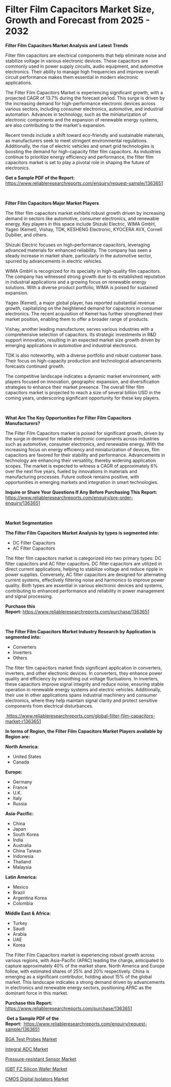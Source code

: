 <p><h1>Filter Film Capacitors Market Size, Growth and Forecast from 2025 - 2032</h1></p><p><strong>Filter Film Capacitors Market Analysis and Latest Trends</strong></p>
<p><p>Filter film capacitors are electrical components that help eliminate noise and stabilize voltage in various electronic devices. These capacitors are commonly used in power supply circuits, audio equipment, and automotive electronics. Their ability to manage high frequencies and improve overall circuit performance makes them essential in modern electronic applications.</p><p>The Filter Film Capacitors Market is experiencing significant growth, with a projected CAGR of 13.7% during the forecast period. This surge is driven by the increasing demand for high-performance electronic devices across various sectors, including consumer electronics, automotive, and industrial automation. Advances in technology, such as the miniaturization of electronic components and the expansion of renewable energy systems, are also contributing to the market's expansion.</p><p>Recent trends include a shift toward eco-friendly and sustainable materials, as manufacturers seek to meet stringent environmental regulations. Additionally, the rise of electric vehicles and smart grid technologies is boosting the demand for high-capacity filter film capacitors. As industries continue to prioritize energy efficiency and performance, the filter film capacitors market is set to play a pivotal role in shaping the future of electronics.</p></p>
<p><strong>Get a Sample PDF of the Report:&nbsp;</strong> <a href="https://www.reliableresearchreports.com/enquiry/request-sample/1363651?utm_campaign=123&utm_medium=2&utm_source=Github&utm_content=ia&utm_term=07042025&utm_id=filter-film-capacitors">https://www.reliableresearchreports.com/enquiry/request-sample/1363651</a></p>
<p>&nbsp;</p>
<p><strong>Filter Film Capacitors Major Market Players</strong></p>
<p><p>The filter film capacitors market exhibits robust growth driven by increasing demand in sectors like automotive, consumer electronics, and renewable energy. Key players in this space include Shizuki Electric, WIMA GmbH, Yageo (Kemet), Vishay, TDK, KESHENG Electronic, KYOCERA AVX, Cornell Dubilier, and others.</p><p>Shizuki Electric focuses on high-performance capacitors, leveraging advanced materials for enhanced reliability. The company has seen a steady increase in market share, particularly in the automotive sector, spurred by advancements in electric vehicles.</p><p>WIMA GmbH is recognized for its specialty in high-quality film capacitors. The company has witnessed strong growth due to its established reputation in industrial applications and a growing focus on renewable energy solutions. With a diverse product portfolio, WIMA is poised for sustained expansion.</p><p>Yageo (Kemet), a major global player, has reported substantial revenue growth, capitalizing on the heightened demand for capacitors in consumer electronics. The recent acquisition of Kemet has further strengthened their market position, enabling them to offer a broader range of products.</p><p>Vishay, another leading manufacturer, serves various industries with a comprehensive selection of capacitors. Its strategic investments in R&D support innovation, resulting in an expected market size growth driven by emerging applications in automotive and industrial electronics.</p><p>TDK is also noteworthy, with a diverse portfolio and robust customer base. Their focus on high-capacity production and technological advancements forecasts continued growth.</p><p>The competitive landscape indicates a dynamic market environment, with players focused on innovation, geographic expansion, and diversification strategies to enhance their market presence. The overall filter film capacitors market is projected to reach a size of several billion USD in the coming years, underscoring significant opportunity for these key players.</p></p>
<p>&nbsp;</p>
<p><strong>What Are The Key Opportunities For Filter Film Capacitors Manufacturers?</strong></p>
<p><p>The Filter Film Capacitors market is poised for significant growth, driven by the surge in demand for reliable electronic components across industries such as automotive, consumer electronics, and renewable energy. With the increasing focus on energy efficiency and miniaturization of devices, film capacitors are favored for their stability and performance. Advancements in technology are enhancing their versatility, thereby widening application scopes. The market is expected to witness a CAGR of approximately 6% over the next five years, fueled by innovations in materials and manufacturing processes. Future outlook remains positive, with opportunities in emerging markets and integration in smart technologies.</p></p>
<p><strong>Inquire or Share Your Questions If Any Before Purchasing This Report:</strong> <a href="https://www.reliableresearchreports.com/enquiry/pre-order-enquiry/1363651?utm_campaign=123&utm_medium=2&utm_source=Github&utm_content=ia&utm_term=07042025&utm_id=filter-film-capacitors">https://www.reliableresearchreports.com/enquiry/pre-order-enquiry/1363651</a></p>
<p>&nbsp;</p>
<p><strong>Market Segmentation</strong></p>
<p><strong>The Filter Film Capacitors Market Analysis by types is segmented into:</strong></p>
<p><ul><li>DC Filter Capacitors</li><li>AC Filter Capacitors</li></ul></p>
<p><p>The filter film capacitors market is categorized into two primary types: DC filter capacitors and AC filter capacitors. DC filter capacitors are utilized in direct current applications, helping to stabilize voltage and reduce ripple in power supplies. Conversely, AC filter capacitors are designed for alternating current systems, effectively filtering noise and harmonics to improve power quality. Both types are essential in various electronic devices and systems, contributing to enhanced performance and reliability in power management and signal processing.</p></p>
<p><strong>Purchase this Report:&nbsp;</strong><a href="https://www.reliableresearchreports.com/purchase/1363651?utm_campaign=123&utm_medium=2&utm_source=Github&utm_content=ia&utm_term=07042025&utm_id=filter-film-capacitors">https://www.reliableresearchreports.com/purchase/1363651</a></p>
<p>&nbsp;</p>
<p><strong>The Filter Film Capacitors Market Industry Research by Application is segmented into:</strong></p>
<p><ul><li>Converters</li><li>Inverters</li><li>Others</li></ul></p>
<p><p>The filter film capacitors market finds significant application in converters, inverters, and other electronic devices. In converters, they enhance power quality and efficiency by smoothing out voltage fluctuations. In inverters, these capacitors improve signal integrity and reduce noise, ensuring stable operation in renewable energy systems and electric vehicles. Additionally, their use in other applications spans industrial machinery and consumer electronics, where they help maintain signal clarity and protect sensitive components from electrical disturbances.</p></p>
<p><a href="https://www.reliableresearchreports.com/global-filter-film-capacitors-market-r1363651?utm_campaign=123&utm_medium=2&utm_source=Github&utm_content=ia&utm_term=07042025&utm_id=filter-film-capacitors">&nbsp;https://www.reliableresearchreports.com/global-filter-film-capacitors-market-r1363651</a></p>
<p><strong>In terms of Region, the Filter Film Capacitors Market Players available by Region are:</strong></p>
<p>
    <p> <strong> North America: </strong>
        <ul>
            <li>United States</li>
            <li>Canada</li>
        </ul>
        </p> 
    <p> <strong> Europe: </strong>
        <ul>
            <li>Germany</li>
            <li>France</li>
            <li>U.K.</li>
            <li>Italy</li>
            <li>Russia</li>
        </ul>
        </p> 
    <p> <strong> Asia-Pacific: </strong>
        <ul>
            <li>China</li>
            <li>Japan</li>
            <li>South Korea</li>
            <li>India</li>
            <li>Australia</li>
            <li>China Taiwan</li>
            <li>Indonesia</li>
            <li>Thailand</li>
            <li>Malaysia</li>
        </ul>
        </p> 
    <p> <strong> Latin America: </strong>
        <ul>
            <li>Mexico</li>
            <li>Brazil</li>
            <li>Argentina Korea</li>
            <li>Colombia</li>
        </ul>
        </p> 
    <p> <strong> Middle East & Africa: </strong>
        <ul>
            <li>Turkey</li>
            <li>Saudi</li>
            <li>Arabia</li>
            <li>UAE</li>
            <li>Korea</li>
        </ul>
    </p>
    </p>
<p><p>The Filter Film Capacitors market is experiencing robust growth across various regions, with Asia-Pacific (APAC) leading the charge, anticipated to capture approximately 40% of the market share. North America and Europe follow, with estimated shares of 25% and 20% respectively. China is emerging as a significant contributor, holding about 15% of the global market. This landscape indicates a strong demand driven by advancements in electronics and renewable energy sectors, positioning APAC as the dominant force in this market.</p></p>
<p><strong>Purchase this Report: </strong><a href="https://www.reliableresearchreports.com/purchase/1363651?utm_campaign=123&utm_medium=2&utm_source=Github&utm_content=ia&utm_term=07042025&utm_id=filter-film-capacitors">https://www.reliableresearchreports.com/purchase/1363651</a></p>
<p>&nbsp;<strong>Get a Sample PDF of the Report:&nbsp;&nbsp;</strong><a href="https://www.reliableresearchreports.com/enquiry/request-sample/1363651?utm_campaign=123&utm_medium=2&utm_source=Github&utm_content=ia&utm_term=07042025&utm_id=filter-film-capacitors">https://www.reliableresearchreports.com/enquiry/request-sample/1363651</a></p>
<p><strong></strong></p>
<p><p><a href="https://github.com/zakkistuey/Market-Research-Report-List-1/blob/main/bga-test-probes-market.md?utm_campaign=123&utm_medium=2&utm_source=Github&utm_content=ia&utm_term=07042025&utm_id=filter-film-capacitors">BGA Test Probes Market</a></p><p><a href="https://github.com/pilukypalis/Market-Research-Report-List-1/blob/main/integral-adc-market.md?utm_campaign=123&utm_medium=2&utm_source=Github&utm_content=ia&utm_term=07042025&utm_id=filter-film-capacitors">Integral ADC Market</a></p><p><a href="https://github.com/moratronak3q/Market-Research-Report-List-1/blob/main/pressure-resistant-sensor-market.md?utm_campaign=123&utm_medium=2&utm_source=Github&utm_content=ia&utm_term=07042025&utm_id=filter-film-capacitors">Pressure-resistant Sensor Market</a></p><p><a href="https://github.com/jugutstam/Market-Research-Report-List-1/blob/main/igbt-fz-silicon-wafer-market.md?utm_campaign=123&utm_medium=2&utm_source=Github&utm_content=ia&utm_term=07042025&utm_id=filter-film-capacitors">IGBT FZ Silicon Wafer Market</a></p><p><a href="https://github.com/reahmmunises/Market-Research-Report-List-1/blob/main/cmos-digital-isolators-market.md?utm_campaign=123&utm_medium=2&utm_source=Github&utm_content=ia&utm_term=07042025&utm_id=filter-film-capacitors">CMOS Digital Isolators Market</a></p></p>